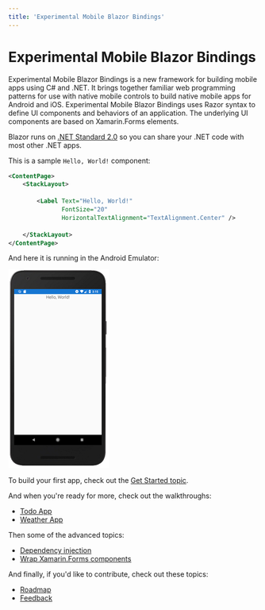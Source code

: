 ```yaml
---
title: 'Experimental Mobile Blazor Bindings'
---
```


# Experimental Mobile Blazor Bindings

Experimental Mobile Blazor Bindings is a new framework for building mobile apps using C# and .NET. It brings together familiar web programming patterns for use with native mobile controls to build native mobile apps for Android and iOS. Experimental Mobile Blazor Bindings uses Razor syntax to define UI components and behaviors of an application. The underlying UI components are based on Xamarin.Forms elements.

Blazor runs on [.NET Standard 2.0](https://docs.microsoft.com/dotnet/standard/net-standard) so you can share your .NET code with most other .NET apps.

This is a sample `Hello, World!` component:

```xml
<ContentPage>
    <StackLayout>

        <Label Text="Hello, World!"
               FontSize="20"
               HorizontalTextAlignment="TextAlignment.Center" />

    </StackLayout>
</ContentPage>
```

And here it is running in the Android Emulator:

[ ![Hello World running in the Android Emulator](media/index/hello-world-inline.png) ](media/index/hello-world-expanded.png#lightbox)

To build your first app, check out the [Get Started topic](get-started.md).

And when you're ready for more, check out the walkthroughs:

* [Todo App](walkthroughs/todo-app.md)
* [Weather App](walkthroughs/weather-app.md)

Then some of the advanced topics:

* [Dependency injection](advanced/dependency-injection.md)
* [Wrap Xamarin.Forms components](advanced/wrap-xamarin-forms-components.md)

And finally, if you'd like to contribute, check out these topics:

* [Roadmap](contribute/roadmap.md)
* [Feedback](contribute/feedback.md)
